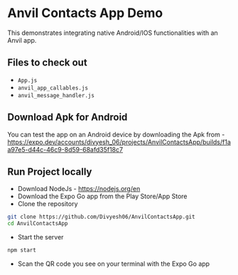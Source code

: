 # Anvil Contacts App Demo

This demonstrates integrating native Android/IOS functionalities with an Anvil app.

## Files to check out

- `App.js`
- `anvil_app_callables.js`
- `anvil_message_handler.js`

## Download Apk for Android

You can test the app on an Android device by downloading the Apk from - https://expo.dev/accounts/divyesh_06/projects/AnvilContactsApp/builds/f1aa97e5-d44c-46c9-8d59-68afd35f18c7

## Run Project locally 

* Download NodeJs - https://nodejs.org/en
* Download the Expo Go app from the Play Store/App Store
* Clone the repository
```bash
git clone https://github.com/Divyesh06/AnvilContactsApp.git
cd AnvilContactsApp
```
* Start the server
```bash
npm start
```

* Scan the QR code you see on your terminal with the Expo Go app
